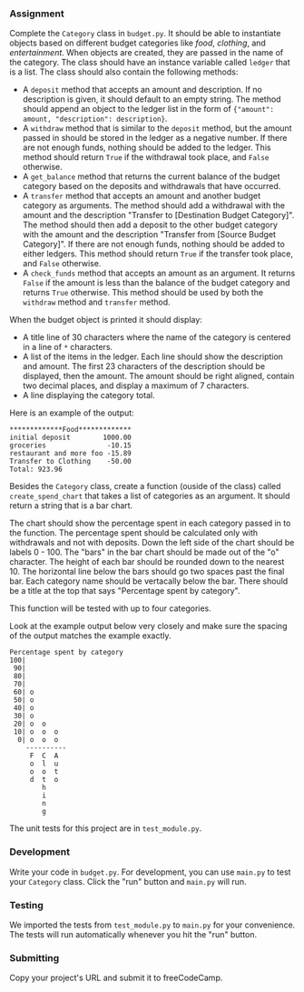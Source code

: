 ### Assignment

Complete the `Category` class in `budget.py`. It should be able to instantiate 
objects based on different budget categories like *food*, *clothing*, and 
*entertainment*. When objects are created, they are passed in the name of the 
category. The class should have an instance variable called `ledger` that is 
a list. The class should also contain the following methods:

* A `deposit` method that accepts an amount and description. If no description 
is given, it should default to an empty string. The method should append an 
object to the ledger list in the form of 
`{"amount": amount, "description": description}`.
* A `withdraw` method that is similar to the `deposit` method, but the amount 
passed in should be stored in the ledger as a negative number. If there are 
not enough funds, nothing should be added to the ledger. This method should 
return `True` if the withdrawal took place, and `False` otherwise.
* A `get_balance` method that returns the current balance of the budget 
category based on the deposits and withdrawals that have occurred.
* A `transfer` method that accepts an amount and another budget category as 
arguments. The method should add a withdrawal with the amount and the 
description "Transfer to [Destination Budget Category]". The method should 
then add a deposit to the other budget category with the amount and the 
description "Transfer from [Source Budget Category]". If there are not enough 
funds, nothing should be added to either ledgers. This method should return 
`True` if the transfer took place, and `False` otherwise.
* A `check_funds` method that accepts an amount as an argument. It returns 
`False` if the amount is less than the balance of the budget category and 
returns `True` otherwise. This method should be used by both the 
`withdraw` method and `transfer` method.

When the budget object is printed it should display:
* A title line of 30 characters where the name of the category is centered in 
a line of `*` characters.
* A list of the items in the ledger. Each line should show the description and 
amount. The first 23 characters of the description should be displayed, then 
the amount. The amount should be right aligned, contain two decimal places, 
and display a maximum of 7 characters.
* A line displaying the category total.

Here is an example of the output:
```
*************Food*************
initial deposit        1000.00
groceries               -10.15
restaurant and more foo -15.89
Transfer to Clothing    -50.00
Total: 923.96
```

Besides the `Category` class, create a function (ouside of the class) called 
`create_spend_chart` that takes a list of categories as an argument. It 
should return a string that is a bar chart.

The chart should show the percentage spent in each category passed in to the 
function. The percentage spent should be calculated only with withdrawals and 
not with deposits. Down the left side of the chart should be labels 0 - 100. 
The "bars" in the bar chart should be made out of the "o" character. The 
height of each bar should be rounded down to the nearest 10. The horizontal 
line below the bars should go two spaces past the final bar. Each category 
name should be vertacally below the bar. There should be a title at the top 
that says "Percentage spent by category".

This function will be tested with up to four categories.

Look at the example output below very closely and make sure the spacing of the 
output matches the example exactly.

```
Percentage spent by category
100|          
 90|          
 80|          
 70|          
 60| o        
 50| o        
 40| o        
 30| o        
 20| o  o     
 10| o  o  o  
  0| o  o  o  
    ----------
     F  C  A  
     o  l  u  
     o  o  t  
     d  t  o  
        h     
        i     
        n     
        g     
```

The unit tests for this project are in `test_module.py`.

### Development

Write your code in `budget.py`. For development, you can use `main.py` to test 
your `Category` class. Click the "run" button and `main.py` will run.

### Testing 

We imported the tests from `test_module.py` to `main.py` for your convenience. 
The tests will run automatically whenever you hit the "run" button.

### Submitting

Copy your project's URL and submit it to freeCodeCamp.
